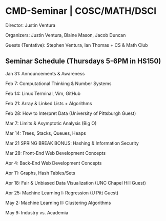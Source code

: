 # CMD-Seminar | COSC/MATH/DSCI

Director: Justin Ventura

Organizers: Justin Ventura, Blaine Mason, Jacob Duncan

Guests (Tentative): Stephen Ventura, Ian Thomas + CS & Math Club

## Seminar Schedule (Thursdays 5-6PM in HS150)

Jan 31: Announcements & Awareness

Feb 7: Computational Thinking & Number Systems

Feb 14: Linux Terminal, Vim, GitHub

Feb 21: Array & Linked Lists + Algorithms

Feb 28: How to Interpret Data (University of Pittsburgh Guest)

Mar 7: Limits & Asymptotic Analysis (Big O)

Mar 14: Trees, Stacks, Queues, Heaps

Mar 21 SPRING BREAK BONUS: Hashing & Information Security

Mar 28: Front-End Web Development Concepts

Apr 4: Back-End Web Development Concepts

Apr 11: Graphs, Hash Tables/Sets

Apr 18: Fair & Unbiased Data Visualization (UNC Chapel Hill Guest)

Apr 25: Machine Learning I: Regression (U Pitt Guest)

May 2: Machine Learning II: Clustering Algorithms

May 9: Industry vs. Academia
